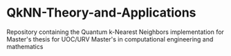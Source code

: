 # QkNN-Theory-and-Applications
Repository containing the Quantum k-Nearest Neighbors implementation for Master's thesis for UOC/URV Master's in computational engineering and mathematics
